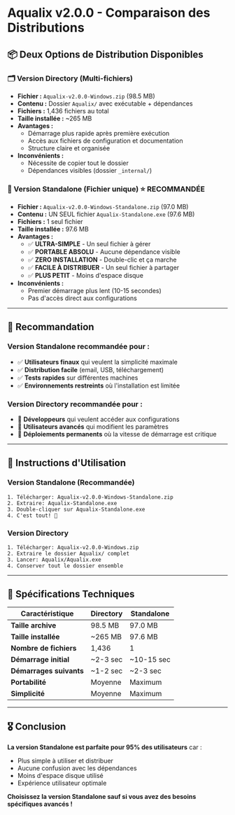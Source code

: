 # Aqualix v2.0.0 - Comparaison des Distributions

## 📦 Deux Options de Distribution Disponibles

### 🗂️ Version Directory (Multi-fichiers)
- **Fichier :** `Aqualix-v2.0.0-Windows.zip` (98.5 MB)
- **Contenu :** Dossier `Aqualix/` avec exécutable + dépendances
- **Fichiers :** 1,436 fichiers au total
- **Taille installée :** ~265 MB
- **Avantages :**
  - Démarrage plus rapide après première exécution
  - Accès aux fichiers de configuration et documentation
  - Structure claire et organisée
- **Inconvénients :**
  - Nécessite de copier tout le dossier
  - Dépendances visibles (dossier `_internal/`)

### 📄 Version Standalone (Fichier unique) ⭐ **RECOMMANDÉE**
- **Fichier :** `Aqualix-v2.0.0-Windows-Standalone.zip` (97.0 MB)
- **Contenu :** UN SEUL fichier `Aqualix-Standalone.exe` (97.6 MB)
- **Fichiers :** 1 seul fichier
- **Taille installée :** 97.6 MB
- **Avantages :**
  - ✅ **ULTRA-SIMPLE** - Un seul fichier à gérer
  - ✅ **PORTABLE ABSOLU** - Aucune dépendance visible
  - ✅ **ZERO INSTALLATION** - Double-clic et ça marche
  - ✅ **FACILE À DISTRIBUER** - Un seul fichier à partager
  - ✅ **PLUS PETIT** - Moins d'espace disque
- **Inconvénients :**
  - Premier démarrage plus lent (10-15 secondes)
  - Pas d'accès direct aux configurations

---

## 🎯 Recommandation

### **Version Standalone recommandée pour :**
- ✅ **Utilisateurs finaux** qui veulent la simplicité maximale
- ✅ **Distribution facile** (email, USB, téléchargement)
- ✅ **Tests rapides** sur différentes machines
- ✅ **Environnements restreints** où l'installation est limitée

### **Version Directory recommandée pour :**
- 🔧 **Développeurs** qui veulent accéder aux configurations
- 🔧 **Utilisateurs avancés** qui modifient les paramètres
- 🔧 **Déploiements permanents** où la vitesse de démarrage est critique

---

## 🚀 Instructions d'Utilisation

### Version Standalone (Recommandée)
```
1. Télécharger: Aqualix-v2.0.0-Windows-Standalone.zip
2. Extraire: Aqualix-Standalone.exe
3. Double-cliquer sur Aqualix-Standalone.exe
4. C'est tout! 🎉
```

### Version Directory
```
1. Télécharger: Aqualix-v2.0.0-Windows.zip
2. Extraire le dossier Aqualix/ complet
3. Lancer: Aqualix/Aqualix.exe
4. Conserver tout le dossier ensemble
```

---

## 💾 Spécifications Techniques

| Caractéristique | Directory | Standalone |
|------------------|-----------|------------|
| **Taille archive** | 98.5 MB | 97.0 MB |
| **Taille installée** | ~265 MB | 97.6 MB |
| **Nombre de fichiers** | 1,436 | 1 |
| **Démarrage initial** | ~2-3 sec | ~10-15 sec |
| **Démarrages suivants** | ~1-2 sec | ~2-3 sec |
| **Portabilité** | Moyenne | Maximum |
| **Simplicité** | Moyenne | Maximum |

---

## 🎖️ Conclusion

**La version Standalone est parfaite pour 95% des utilisateurs** car :
- Plus simple à utiliser et distribuer
- Aucune confusion avec les dépendances
- Moins d'espace disque utilisé
- Expérience utilisateur optimale

**Choisissez la version Standalone sauf si vous avez des besoins spécifiques avancés !**